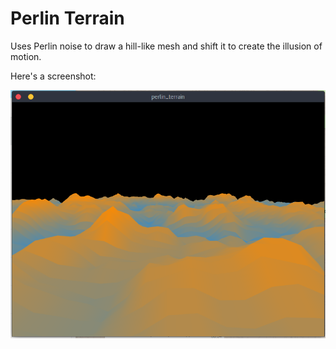# Perlin Terrain

Uses Perlin noise to draw a hill-like mesh and shift it to create the illusion of motion.

Here's a screenshot:

![screenshot](https://raw.githubusercontent.com/iibrahimli/perlin-terrain/master/perlin_ss.png)
